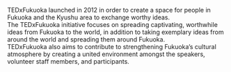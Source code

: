 TEDxFukuoka launched in 2012 in order to create a space for people in Fukuoka and the Kyushu area to exchange worthy ideas.  
The TEDxFukuoka initiative focuses on spreading captivating, worthwhile ideas from Fukuoka to the world, in addition to taking exemplary ideas from around the world and spreading them around Fukuoka.  
TEDxFukuoka also aims to contribute to strengthening Fukuoka’s cultural atmosphere by creating a united environment amongst the speakers, volunteer staff members, and participants.